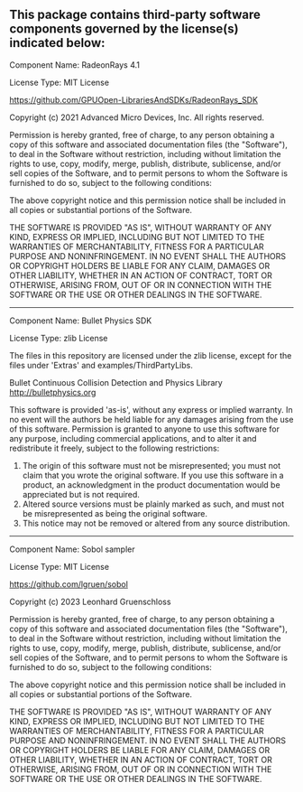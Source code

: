 This package contains third-party software components governed by the license(s) indicated below:
---------

Component Name: RadeonRays 4.1

License Type: MIT License

https://github.com/GPUOpen-LibrariesAndSDKs/RadeonRays_SDK

Copyright (c) 2021 Advanced Micro Devices, Inc. All rights reserved.

Permission is hereby granted, free of charge, to any person obtaining a copy
of this software and associated documentation files (the "Software"), to deal
in the Software without restriction, including without limitation the rights
to use, copy, modify, merge, publish, distribute, sublicense, and/or sell
copies of the Software, and to permit persons to whom the Software is
furnished to do so, subject to the following conditions:

The above copyright notice and this permission notice shall be included in
all copies or substantial portions of the Software.

THE SOFTWARE IS PROVIDED "AS IS", WITHOUT WARRANTY OF ANY KIND, EXPRESS OR
IMPLIED, INCLUDING BUT NOT LIMITED TO THE WARRANTIES OF MERCHANTABILITY,
FITNESS FOR A PARTICULAR PURPOSE AND NONINFRINGEMENT.  IN NO EVENT SHALL THE
AUTHORS OR COPYRIGHT HOLDERS BE LIABLE FOR ANY CLAIM, DAMAGES OR OTHER
LIABILITY, WHETHER IN AN ACTION OF CONTRACT, TORT OR OTHERWISE, ARISING FROM,
OUT OF OR IN CONNECTION WITH THE SOFTWARE OR THE USE OR OTHER DEALINGS IN
THE SOFTWARE.

---------

Component Name: Bullet Physics SDK

License Type: zlib License

The files in this repository are licensed under the zlib license, except for the files under 'Extras' and examples/ThirdPartyLibs.

Bullet Continuous Collision Detection and Physics Library
http://bulletphysics.org

This software is provided 'as-is', without any express or implied warranty.
In no event will the authors be held liable for any damages arising from the use of this software.
Permission is granted to anyone to use this software for any purpose,
including commercial applications, and to alter it and redistribute it freely,
subject to the following restrictions:

1. The origin of this software must not be misrepresented; you must not claim that you wrote the original software. If you use this software in a product, an acknowledgment in the product documentation would be appreciated but is not required.
2. Altered source versions must be plainly marked as such, and must not be misrepresented as being the original software.
3. This notice may not be removed or altered from any source distribution.

---------

Component Name: Sobol sampler

License Type: MIT License

https://github.com/lgruen/sobol

Copyright (c) 2023 Leonhard Gruenschloss

Permission is hereby granted, free of charge, to any person obtaining a copy
of this software and associated documentation files (the "Software"), to deal
in the Software without restriction, including without limitation the rights
to use, copy, modify, merge, publish, distribute, sublicense, and/or sell
copies of the Software, and to permit persons to whom the Software is
furnished to do so, subject to the following conditions:

The above copyright notice and this permission notice shall be included in all
copies or substantial portions of the Software.

THE SOFTWARE IS PROVIDED "AS IS", WITHOUT WARRANTY OF ANY KIND, EXPRESS OR
IMPLIED, INCLUDING BUT NOT LIMITED TO THE WARRANTIES OF MERCHANTABILITY,
FITNESS FOR A PARTICULAR PURPOSE AND NONINFRINGEMENT. IN NO EVENT SHALL THE
AUTHORS OR COPYRIGHT HOLDERS BE LIABLE FOR ANY CLAIM, DAMAGES OR OTHER
LIABILITY, WHETHER IN AN ACTION OF CONTRACT, TORT OR OTHERWISE, ARISING FROM,
OUT OF OR IN CONNECTION WITH THE SOFTWARE OR THE USE OR OTHER DEALINGS IN THE
SOFTWARE.
